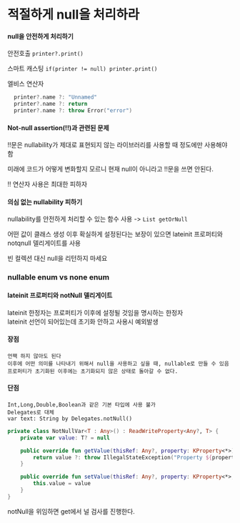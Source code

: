 # 적절하게 null을 처리하라

#### null을 안전하게 처리하기

안전호출  `printer?.print()`

스마트 캐스팅  `if(printer != null) printer.print()`

엘비스 연산자

```kotlin
  printer?.name ?: "Unnamed"
  printer?.name ?: return
  printer?.name ?: throw Error("error")
```

#### Not-null assertion(!!)과 관련된 문제

!!문은 nullability가 제대로 표현되지 않는 라이브러리를 사용할 때 정도에만 사용해야함

미래에 코드가 어떻게 변화할지 모르니 현재 null이 아니라고 !!문을 쓰면 안된다.

!! 연산자 사용은 최대한 피하자

#### 의심 없는 nullability 피하기

nullability를 안전하게 처리할 수 있는 함수 사용 -> `List getOrNull`

어떤 값이 클래스 생성 이후 확실하게 설정된다는 보장이 있으면 lateinit 프로퍼티와 notqnull 델리게이트를 사용

빈 컬렉션 대신 null을 리턴하지 마세요

### **nullable enum vs none enum**

#### lateinit 프로퍼티와 notNull 델리게이트

lateinit 한정자는 프로퍼티가 이후에 설정될 것임을 명시하는 한정자\
lateinit 선언이 되어있는데 초기화 안하고 사용시 예외발생

#### 장점

```
언팩 하지 않아도 된다
이후에 어떤 의미를 나타내기 위해서 null을 사용하고 싶을 때, nullable로 만들 수 있음
프로퍼티가 초기화된 이후에는 초기화되지 않은 상태로 돌아갈 수 없다.
```

#### 단점

```
Int,Long,Double,Boolean과 같은 기본 타입에 사용 불가
Delegates로 대체
var text: String by Delegates.notNull()
```

```kotlin
private class NotNullVar<T : Any>() : ReadWriteProperty<Any?, T> {
    private var value: T? = null

    public override fun getValue(thisRef: Any?, property: KProperty<*>): T {
        return value ?: throw IllegalStateException("Property ${property.name} should be initialized before get.")
    }

    public override fun setValue(thisRef: Any?, property: KProperty<*>, value: T) {
        this.value = value
    }
}
```

notNull을 위임하면 get에서 널 검사를 진행한다.
